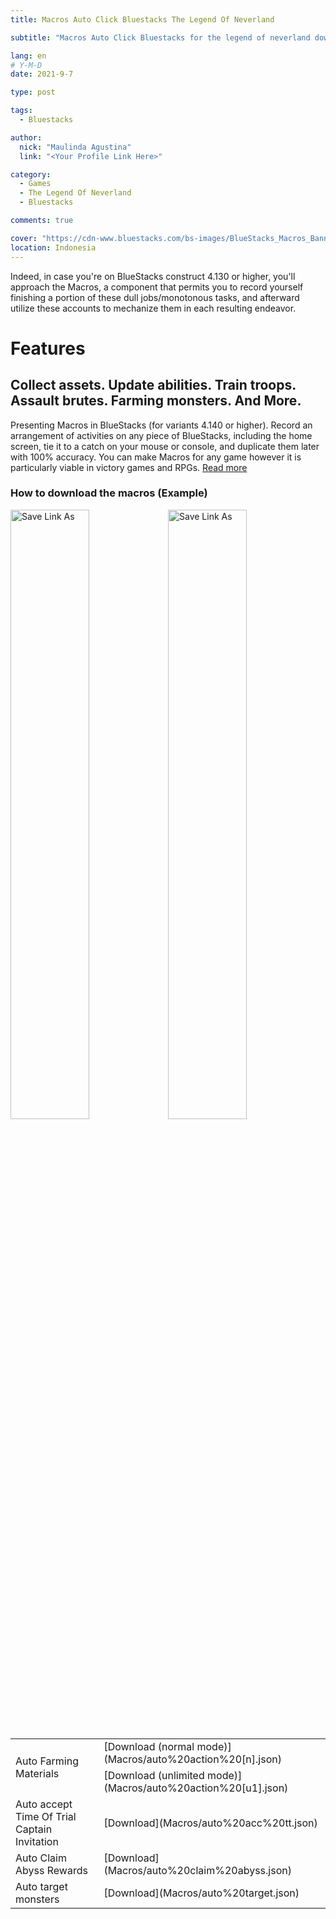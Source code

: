 ```yaml
---
title: Macros Auto Click Bluestacks The Legend Of Neverland

subtitle: "Macros Auto Click Bluestacks for the legend of neverland download"

lang: en
# Y-M-D
date: 2021-9-7

type: post

tags:
  - Bluestacks

author:
  nick: "Maulinda Agustina"
  link: "<Your Profile Link Here>"

category:
  - Games
  - The Legend Of Neverland
  - Bluestacks

comments: true

cover: "https://cdn-www.bluestacks.com/bs-images/BlueStacks_Macros_Banner_EN.jpg"
location: Indonesia
---
```


Indeed, in case you're on BlueStacks construct 4.130 or higher, you'll approach the Macros, a component that permits you to record yourself finishing a portion of these dull jobs/monotonous tasks, and afterward utilize these accounts to mechanize them in each resulting endeavor.

# Features

## Collect assets. Update abilities. Train troops. Assault brutes. Farming monsters. And More.

Presenting Macros in BlueStacks (for variants 4.140 or higher). Record an arrangement of activities on any piece of BlueStacks, including the home screen, tie it to a catch on your mouse or console, and duplicate them later with 100% accuracy. You can make Macros for any game however it is particularly viable in victory games and RPGs. [Read more](https://www.bluestacks.com/features/macros.html)

### How to download the macros (Example)

<div style="clear:both;"></div>
<div>
  <img src="https://user-images.githubusercontent.com/12471057/132330527-d978ef5c-aa2d-4387-bf65-bf817ae66c97.png" width="50%" height="auto" alt="Save Link As" style="display:inline-block;float:left;" />
  <img src="https://user-images.githubusercontent.com/12471057/132330641-d0b6dd99-34b4-42c4-81aa-4be7bddfb4b7.png" width="50%" height="auto" alt="Save Link As" style="display:inline-block;float:left;" />
</div>
<div style="clear:both;"></div>

<table class="table table-responsive">
  <tr>
    <td rowspan="2">Auto Farming Materials</td>
    <td>[Download (normal mode)](Macros/auto%20action%20[n].json)</td>
  </tr>
  <tr>
    <td>[Download (unlimited mode)](Macros/auto%20action%20[u1].json)</td>
  </tr>
  <tr>
    <td>Auto accept Time Of Trial Captain Invitation</td>
    <td>[Download](Macros/auto%20acc%20tt.json)</td>
  </tr>
  <tr>
    <td>Auto Claim Abyss Rewards</td>
    <td>[Download](Macros/auto%20claim%20abyss.json)</td>
  </tr>
  <tr>
    <td>Auto target monsters</td>
    <td>[Download](Macros/auto%20target.json)</td>
  </tr>
</table>
